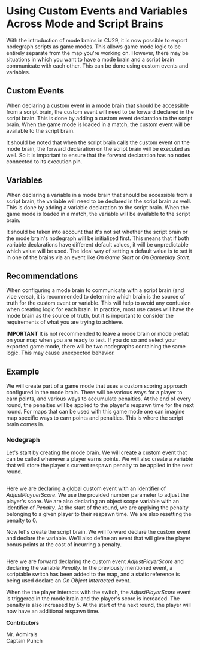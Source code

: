 # Using Custom Events and Variables Across Mode and Script Brains

With the introduction of mode brains in CU29, it is now possible to export nodegraph scripts as game modes. This allows game mode logic to be entirely separate from the map you're working on. However, there may be situations in which you want to have a mode brain and a script brain communicate with each other. This can be done using custom events and variables.

## Custom Events

When declaring a custom event in a mode brain that should be accessible from a script brain, the custom event will need to be forward declared in the script brain. This is done by adding a custom event declaration to the script brain. When the game mode is loaded in a match, the custom event will be available to the script brain.

It should be noted that when the script brain calls the custom event on the mode brain, the forward declaration on the script brain will be executed as well. So it is important to ensure that the forward declaration has no nodes connected to its execution pin.

## Variables

When declaring a variable in a mode brain that should be accessible from a script brain, the variable will need to be declared in the script brain as well. This is done by adding a variable declaration to the script brain. When the game mode is loaded in a match, the variable will be available to the script brain.

It should be taken into account that it's not set whether the script brain or the mode brain's nodegraph will be initialized first. This means that if both variable declarations have different default values, it will be unpredictable which value will be used. The ideal way of setting a default value is to set it in one of the brains via an event like _On Game Start_ or _On Gameplay Start_.

## Recommendations

When configuring a mode brain to communicate with a script brain (and vice versa), it is recommended to determine which brain is the source of truth for the custom event or variable. This will help to avoid any confusion when creating logic for each brain. In practice, most use cases will have the mode brain as the source of truth, but it is important to consider the requirements of what you are trying to achieve.

**IMPORTANT** It is not recommended to leave a mode brain or mode prefab on your map when you are ready to test. If you do so and select your exported game mode, there will be two nodegraphs containing the same logic. This may cause unexpected behavior.

## Example

We will create part of a game mode that uses a custom scoring approach configured in the mode brain. There will be various ways for a player to earn points, and various ways to accumulate penalties. At the end of every round, the penalties will be applied to the player's respawn time for the next round. For maps that can be used with this game mode one can imagine map specific ways to earn points and penalties. This is where the script brain comes in.

### Nodegraph

Let's start by creating the mode brain. We will create a custom event that can be called whenever a player earns points. We will also create a variable that will store the player's current respawn penalty to be applied in the next round.

<figure><img src="../../../../.gitbook/assets/mode-brain-implementation.png" alt=""><figcaption></figcaption></figure>

Here we are declaring a global custom event with an identifier of _AdjustPlayuerScore_. We use the provided number parameter to adjust the player's score. We are also declaring an object scope variable with an identifier of _Penalty_. At the start of the round, we are applying the penalty belonging to a given player to their respawn time. We are also resetting the penalty to 0.

Now let's create the script brain. We will forward declare the custom event and declare the variable. We'll also define an event that will give the player bonus points at the cost of incurring a penalty.

<figure><img src="../../../../.gitbook/assets/script-brain-forward-declaration.png" alt=""><figcaption></figcaption></figure>

Here we are forward declaring the custom event _AdjustPlayerScore_ and declaring the variable _Penalty_. In the previously mentioned event, a scriptable switch has been added to the map, and a static reference is being used declare an _On Object Interacted_ event.

When the the player interacts with the switch, the _AdjustPlayerScore_ event is triggered in the mode brain and the player's score is increaded. The penalty is also increased by 5. At the start of the next round, the player will now have an additional respawn time.

**Contributors**

Mr. Admirals\
Captain Punch
